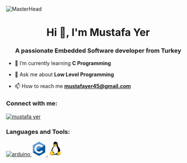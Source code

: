 ![MasterHead](https://tipskomputer.net/wp-content/uploads/2018/03/komputer-Embedded-System-768x320.png)
<h1 align="center">Hi 👋, I'm Mustafa Yer</h1>
<h3 align="center">A passionate Embedded Software developer from Turkey</h3>

- 🌱 I’m currently learning **C Programming**

- 💬 Ask me about **Low Level Programming**

- 📫 How to reach me **mustafayer45@gmail.com**

<h3 align="left">Connect with me:</h3>
<p align="left">
<a href="https://linkedin.com/in/mustafa yer" target="blank"><img align="center" src="https://raw.githubusercontent.com/rahuldkjain/github-profile-readme-generator/master/src/images/icons/Social/linked-in-alt.svg" alt="mustafa yer" height="30" width="40" /></a>
</p>

<h3 align="left">Languages and Tools:</h3>
<p align="left"> <a href="https://www.arduino.cc/" target="_blank" rel="noreferrer"> <img src="https://cdn.worldvectorlogo.com/logos/arduino-1.svg" alt="arduino" width="40" height="40"/> </a> <a href="https://www.cprogramming.com/" target="_blank" rel="noreferrer"> <img src="https://raw.githubusercontent.com/devicons/devicon/master/icons/c/c-original.svg" alt="c" width="40" height="40"/> </a> <a href="https://www.linux.org/" target="_blank" rel="noreferrer"> <img src="https://raw.githubusercontent.com/devicons/devicon/master/icons/linux/linux-original.svg" alt="linux" width="40" height="40"/> </a> </p>
